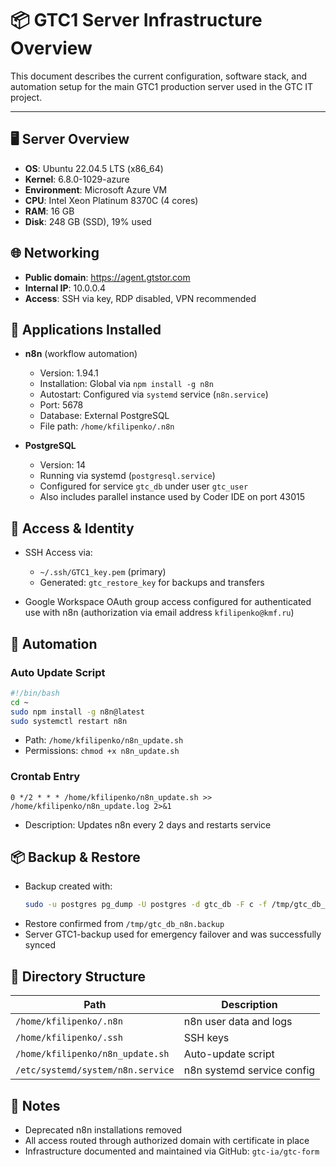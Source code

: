 # 📦 GTC1 Server Infrastructure Overview

This document describes the current configuration, software stack, and automation setup for the main GTC1 production server used in the GTC IT project.

---

## 🖥️ Server Overview

- **OS**: Ubuntu 22.04.5 LTS (x86_64)
- **Kernel**: 6.8.0-1029-azure
- **Environment**: Microsoft Azure VM
- **CPU**: Intel Xeon Platinum 8370C (4 cores)
- **RAM**: 16 GB
- **Disk**: 248 GB (SSD), 19% used

## 🌐 Networking

- **Public domain**: https://agent.gtstor.com
- **Internal IP**: 10.0.0.4
- **Access**: SSH via key, RDP disabled, VPN recommended

## 🧠 Applications Installed

- **n8n** (workflow automation)
  - Version: 1.94.1
  - Installation: Global via `npm install -g n8n`
  - Autostart: Configured via `systemd` service (`n8n.service`)
  - Port: 5678
  - Database: External PostgreSQL
  - File path: `/home/kfilipenko/.n8n`

- **PostgreSQL**
  - Version: 14
  - Running via systemd (`postgresql.service`)
  - Configured for service `gtc_db` under user `gtc_user`
  - Also includes parallel instance used by Coder IDE on port 43015

## 🔐 Access & Identity

- SSH Access via:
  - `~/.ssh/GTC1_key.pem` (primary)
  - Generated: `gtc_restore_key` for backups and transfers

- Google Workspace OAuth group access configured for authenticated use with n8n (authorization via email address `kfilipenko@kmf.ru`)

## 🔁 Automation

### Auto Update Script

```bash
#!/bin/bash
cd ~
sudo npm install -g n8n@latest
sudo systemctl restart n8n
```

- Path: `/home/kfilipenko/n8n_update.sh`
- Permissions: `chmod +x n8n_update.sh`

### Crontab Entry

```cron
0 */2 * * * /home/kfilipenko/n8n_update.sh >> /home/kfilipenko/n8n_update.log 2>&1
```

- Description: Updates n8n every 2 days and restarts service

## 📦 Backup & Restore

- Backup created with:
  ```bash
  sudo -u postgres pg_dump -U postgres -d gtc_db -F c -f /tmp/gtc_db_n8n.backup
  ```
- Restore confirmed from `/tmp/gtc_db_n8n.backup`
- Server GTC1-backup used for emergency failover and was successfully synced

## 📁 Directory Structure

| Path                      | Description                        |
|---------------------------|------------------------------------|
| `/home/kfilipenko/.n8n`   | n8n user data and logs             |
| `/home/kfilipenko/.ssh`   | SSH keys                           |
| `/home/kfilipenko/n8n_update.sh` | Auto-update script              |
| `/etc/systemd/system/n8n.service` | n8n systemd service config     |

## 🧾 Notes

- Deprecated n8n installations removed
- All access routed through authorized domain with certificate in place
- Infrastructure documented and maintained via GitHub: `gtc-ia/gtc-form`
